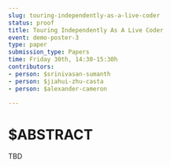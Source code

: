 ```yaml
---
slug: touring-independently-as-a-live-coder
status: proof
title: Touring Independently As A Live Coder
event: demo-poster-3
type: paper
submission_type: Papers
time: Friday 30th, 14:30-15:30h
contributors:
- person: $srinivasan-sumanth
- person: $jiahui-zhu-casta
- person: $alexander-cameron

---
```


# $ABSTRACT

TBD

